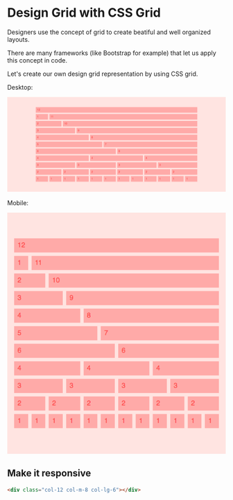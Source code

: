 # Design Grid with CSS Grid

Designers use the concept of grid to create beatiful and well organized layouts.

There are many frameworks (like Bootstrap for example) that let us apply this concept in code.

Let's create our own design grid representation by using CSS grid.

Desktop:

![example desktop](grid-desktop.png)

Mobile:

![example mobile](grid-mobile.png)

## Make it responsive

```html
<div class="col-12 col-m-8 col-lg-6"></div>
```